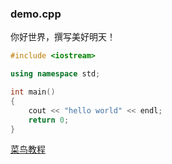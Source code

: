 ### demo.cpp

你好世界，撰写美好明天！

```c++
#include <iostream>

using namespace std;

int main()
{
    cout << "hello world" << endl;
    return 0;
}
```

[菜鸟教程](https://www.runoob.com/markdown/md-link.html)

